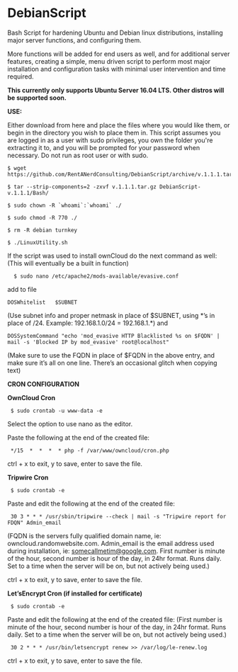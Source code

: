 # DebianScript
Bash Script for hardening Ubuntu and Debian linux distributions, installing major server functions, and configuring them.

More functions will be added for end users as well, and for additional server features, creating a simple,
menu driven script to perform most major installation and configuration tasks with minimal user intervention and time required.

**This currently only supports Ubuntu Server 16.04 LTS. Other distros will be supported soon.**

**USE:**

Either download from here and place the files where you would like them, or begin in the directory you wish to place them in. 
This script assumes you are logged in as a user with sudo privileges, you own the folder you're extracting it to,
and you will be prompted for your password when necessary. Do not run as root user or with sudo.
  
```
$ wget https://github.com/RentANerdConsulting/DebianScript/archive/v.1.1.1.tar.gz

$ tar --strip-components=2 -zxvf v.1.1.1.tar.gz DebianScript-v.1.1.1/Bash/

$ sudo chown -R `whoami`:`whoami` ./

$ sudo chmod -R 770 ./

$ rm -R debian turnkey

$ ./LinuxUtility.sh
```  
  
  
If the script was used to install ownCloud do the next command as well:  (This will eventually be a built in function)
```
  $ sudo nano /etc/apache2/mods-available/evasive.conf
```  
  add to file
```
DOSWhitelist   $SUBNET
```
(Use subnet info and proper netmask in place of $SUBNET, using \*’s in place of /24. Example: 192.168.1.0/24 = 192.168.1.\*)
  and
  ```
  DOSSystemCommand "echo 'mod_evasive HTTP Blacklisted %s on $FQDN' | mail -s 'Blocked IP by mod_evasive' root@localhost"
  ```
  (Make sure to use the FQDN in place of $FQDN in the above entry, and make sure it’s all on one line.
  There’s an occasional glitch when copying text)
   
   
   
**CRON CONFIGURATION**
  
  
**OwnCloud Cron**
 ```
  $ sudo crontab -u www-data -e
 ```
  Select the option to use nano as the editor.
 
  Paste the following at the end of the created file:
 ```
  */15  *  *  *  * php -f /var/www/owncloud/cron.php
 ```
  ctrl + x to exit, y to save, enter to save the file.
 
 
**Tripwire Cron**
 ```
  $ sudo crontab -e
 ```
  Paste and edit the following at the end of the created file:
 ```
  30 3 * * * /usr/sbin/tripwire --check | mail -s "Tripwire report for FDQN" Admin_email
 ```  
 (FQDN is the servers fully qualified domain name, ie:  owncloud.randomwebsite.com. 
 Admin_email is the email address used during installation, ie: somecallmetim@google.com.
 First number is minute of the hour, second number is hour of the day, in 24hr format. Runs daily.
 Set to a time when the server will be on, but not actively being used.)
 
 ctrl + x to exit, y to save, enter to save the file.
 
 
**Let’sEncrypt Cron (if installed for certificate)**
 ```
  $ sudo crontab -e
 ```
  Paste and edit the following at the end of the created file:
  (First number is minute of the hour, second number is hour of the day, in 24hr format. Runs daily.
  Set to a time when the server will be on, but not actively being used.)
 ```
  30 2 * * * /usr/bin/letsencrypt renew >> /var/log/le-renew.log
 ```
  ctrl + x to exit, y to save, enter to save the file.
